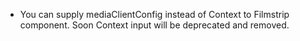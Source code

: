 - You can supply mediaClientConfig instead of Context to Filmstrip component. Soon Context input will be deprecated and removed.